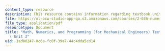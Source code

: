 ```yaml
---
content_type: resource
description: This resource contains information regarding textbook unit 3.
file: https://ol-ocw-studio-app-qa.s3.amazonaws.com/courses/2-086-numerical-computation-for-mechanical-engineers-spring-2013/1ad002470c6afc0f39a744c4dda5cd14_MIT2_086S13_Unit3_Textbook.pdf
file_type: application/pdf
resourcetype: Document
title: "Math, Numerics, and Programming (for Mechanical Engineers) Textbook \u2013\
  \ Unit 3"
uid: 1ad00247-0c6a-fc0f-39a7-44c4dda5cd14
---
```

